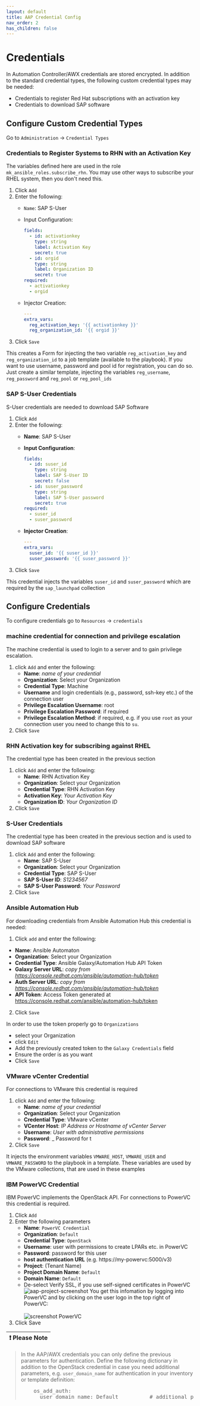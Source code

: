 ```yaml
---
layout: default
title: AAP Credential Config
nav_order: 2
has_children: false
---
```


# Credentials

In Automation Controller/AWX credentials are stored encrypted.
In addition to the standard credential types, the following custom credential types may be needed:

 - Credentials to register Red Hat subscriptions with an activation key
 - Credentials to download SAP software

## Configure Custom Credential Types

Go to `Administration` -> `Credential Types`

### Credentials to Register Systems to RHN with an Activation Key

The variables defined here are used in the role `mk_ansible_roles.subscribe_rhn`. You may use other ways to subscribe your RHEL system, then you don't need this.

1. Click `Add`
2. Enter the following:
    - `Name`: SAP S-User
    - Input Configuration:

      ```yaml
      fields:
        - id: activationkey
          type: string
          label: Activation Key
          secret: true
        - id: orgid
          type: string
          label: Organization ID
          secret: true
      required:
        - activationkey
        - orgid
      ```
    - Injector Creation:
      ```yaml
      ---
      extra_vars:
        reg_activation_key: '{{ activationkey }}'
        reg_organization_id: '{{ orgid }}'
      ```
3. Click `Save`

This creates a Form for injecting the two variable `reg_activation_key` and `reg_organization_id` to a job template (available to the playbook).
If you want to use username, password and pool id for registration, you can do so. Just create a similar template, injecting the variables `reg_username`, `reg_password` and `reg_pool` or `reg_pool_ids`


### SAP S-User Credentials

S-User credentials are needed  to download SAP Software

1. Click `Add`
2. Enter the following:
    - **Name**: SAP S-User
    - **Input Configuration**:

      ```yaml
      fields:
        - id: suser_id
          type: string
          label: SAP S-User ID
          secret: false
        - id: suser_password
          type: string
          label: SAP S-User password
          secret: true
      required:
        - suser_id
        - suser_password
      ```
    - **Injector Creation**:
      ```yaml
      ---
      extra_vars:
        suser_id: '{{ suser_id }}'
        suser_password: '{{ suser_password }}'
      ```
3. Click `Save`


This credential injects the variables `suser_id` and `suser_password` which are required by the `sap_launchpad` collection


## Configure Credentials

To configure credentials go to  `Resources` -> `credentials`

### machine credential for connection and privilege escalation

The machine credential is used to login to a server and to gain privilege escalation.
1. click `Add`  and enter the following:
    - **Name**: _name of your credential_
    - **Organization**: Select your Organization
    - **Credential Type**: Machine
    - **Username** and login credentials (e.g., password, ssh-key etc.) of the connection user
    - **Privilege Escalation Username**: root
    - **Privilege  Escalation Password**: if required
    - **Privilege Escalation Method**: if required, e.g. if you use `root` as your connection user you need to change this to `su`.
2. Click `Save`


### RHN Activation key for subscribing against RHEL

The credential type has been created in the previous section

1. click `Add`  and enter the following:
    - **Name**: RHN Activation Key
    - **Organization**: Select your Organization
    - **Credential Type**: RHN Activation Key
    - **Activation Key**: _Your Activation Key_
    - **Organization ID**: _Your Organization ID_
2. Click `Save`

### S-User Credentials

The credential type has been created in the previous section and is used to download SAP software

 1. click `Add`  and enter the following:
    - **Name**: SAP S-User
    - **Organization**: Select your Organization
    - **Credential Type**: SAP S-User
    - **SAP S-User ID**: _S1234567_
    - **SAP S-User Password**: _Your Password_
2. Click `Save`

### Ansible Automation Hub

For downloading credentials from Ansible Automation Hub this credential is needed:

1. Click `add` and enter the following:
  - **Name**: Ansible Automaton
  - **Organization**: Select your Organization
  - **Credential Type**: Ansible Galaxy/Automation Hub API Token
  - **Galaxy Server URL**:  _copy from https://console.redhat.com/ansible/automation-hub/token_
  - **Auth Server URL**: _copy from https://console.redhat.com/ansible/automation-hub/token_
  - **API Token**: Access Token generated at https://console.redhat.com/ansible/automation-hub/token
2. Click `Save`

In order to use the token properly go to `Organizations`
- select your Organization
- click `Edit`
- Add the previously created token to the `Galaxy Credentials` field
- Ensure the order is as you want
- Click `Save`


### VMware vCenter Credential

For connections to VMware this credential is required

1. click `Add`  and enter the following:
   - **Name**: _name of your credential_
   - **Organization**: Select your Organization
   - **Credential Type**: VMware vCenter
   - **VCenter Host**: _IP Address  or Hostname of vCenter Server_
   - **Username**: _User with administrative permissions_
   - **Password**: _ Password for t
2. Click `Save`

It injects the environment variables `VMWARE_HOST`, `VMWARE_USER` and `VMWARE_PASSWORD` to the playbook in a template. 
These variables are used by the VMware collections, that are used in these examples

### IBM PowerVC Credential

IBM PowerVC implements the OpenStack API.
For connections to PowerVC this credential is required.

1. Click `Add`
2. Enter the following parameters
   - **Name**: `PowerVC Credential`
   - **Organization**: `Default`
   - **Credential Type**: `OpenStack`
   - **Username**: user with permissions to create LPARs etc. in PowerVC
   - **Password**: password for this user
   - **host authentication URL** (e.g. https://my-powervc:5000/v3)
   - **Project**: (Tenant Name)
   - **Project Domain Name**: `Default`
   - **Domain Name**: `Default`
   - De-select Verify SSL, if you use self-signed certificates in PowerVC
   ![aap-project-screenshot](assets/img/aap-create-OpenStack-Credential.png)
   You get this infomation by logging into PowerVC and by clicking on the user logo in the top right of PowerVC:<BR><br>
   ![screenshot PowerVC](assets/img/powervc-info.png)
3. Click Save

| :exclamation:  Please Note              |
|:----------------------------------------|

> In the AAP/AWX credentials you can only define the previous parameters for authentication.
> Define the following dictionary in addition to  the OpenStack credential in case you need additional parameters, e.g. `user_domain_name` for authentication in your inventory or template definition:
> <pre>
>     os_add_auth:  
>       user_domain_name: Default          # additional parameters for auth section
> </pre>
